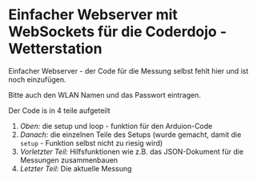# Einfacher Webserver mit WebSockets für die Coderdojo - Wetterstation

Einfacher Webserver - der Code für die Messung selbst fehlt hier und ist noch einzufügen.

Bitte auch den WLAN Namen und das Passwort eintragen.

Der Code is in 4 teile aufgeteilt

1. *Oben:* die setup und loop - funktion für den Arduion-Code
1. *Danach:* die einzelnen Teile des Setups (wurde gemacht, damit die `setup` - Funktion selbst nicht zu riesig wird)
1. *Vorletzter Teil:* Hilfsfunktionen wie z.B. das JSON-Dokument für die Messungen zusammenbauen
1. *Letzter Teil:* Die aktuelle Messung

